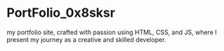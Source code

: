 # PortFolio_0x8sksr
my portfolio site, crafted with passion using HTML, CSS, and JS, where I present my journey as a creative and skilled developer.
